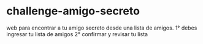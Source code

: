# challenge-amigo-secreto

web para encontrar a tu amigo secreto desde una lista de amigos.
1° debes ingresar tu lista de amigos
2° confirmar y revisar tu lista
